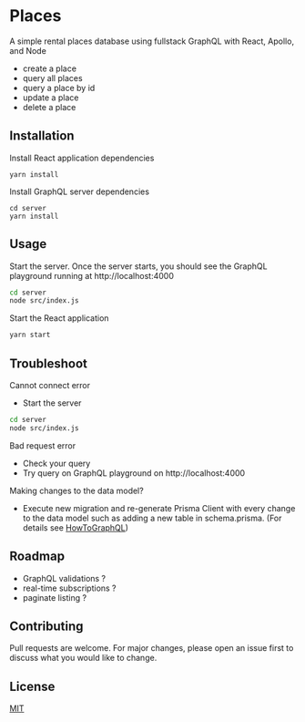 # Places

A simple rental places database using fullstack GraphQL with React, Apollo, and Node

- create a place
- query all places
- query a place by id
- update a place
- delete a place

## Installation

Install React application dependencies

```
yarn install
```

Install GraphQL server dependencies

```
cd server
yarn install
```

## Usage

Start the server. Once the server starts, you should see the GraphQL playground running at http://localhost:4000

```bash
cd server
node src/index.js
```

Start the React application

```bash
yarn start
```

## Troubleshoot

Cannot connect error

- Start the server

```bash
cd server
node src/index.js
```

Bad request error

- Check your query
- Try query on GraphQL playground on http://localhost:4000

Making changes to the data model?

- Execute new migration and re-generate Prisma Client with every change to the data model such as adding a new table in schema.prisma. (For details see [HowToGraphQL](https://www.howtographql.com/graphql-js/6-authentication/))

## Roadmap

- GraphQL validations ?
- real-time subscriptions ?
- paginate listing ?

## Contributing

Pull requests are welcome. For major changes, please open an issue first to discuss what you would like to change.

## License

[MIT](https://choosealicense.com/licenses/mit/)
